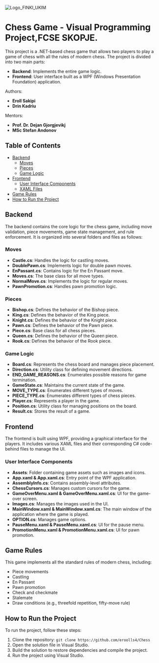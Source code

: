 ![Logo_FINKI_UKIM](https://github.com/eroolls4/Chess/assets/105580067/d9c47cf2-55c5-40c5-ae18-1c1590f03607)
# Chess Game - Visual Programming Project,FCSE SKOPJE.

This project is a .NET-based chess game that allows two players to play a game of chess with all the rules of modern chess. The project is divided into two main parts:

- **Backend**: Implements the entire game logic.
- **Frontend**: User interface built as a WPF (Windows Presentation Foundation) application.

Authors:
- **Eroll Sakipi**
- **Drin Kadriu**

Mentors:
- **Prof. Dr. Dejan Gjorgjevikj**
- **MSc Stefan Andonov**

## Table of Contents

- [Backend](#backend)
  - [Moves](#moves)
  - [Pieces](#pieces)
  - [Game Logic](#game-logic)
- [Frontend](#frontend)
  - [User Interface Components](#user-interface-components)
  - [XAML Files](#xaml-files)
- [Game Rules](#game-rules)
- [How to Run the Project](#how-to-run-the-project)

## Backend

The backend contains the core logic for the chess game, including move validation, piece movements, game state management, and rule enforcement. It is organized into several folders and files as follows:

### Moves

- **Castle.cs**: Handles the logic for castling moves.
- **DoublePawn.cs**: Implements logic for double pawn moves.
- **EnPassant.cs**: Contains logic for the En Passant move.
- **Moves.cs**: The base class for all move types.
- **NormalMove.cs**: Implements the logic for regular moves.
- **PawnPromotion.cs**: Handles pawn promotion logic.

### Pieces

- **Bishop.cs**: Defines the behavior of the Bishop piece.
- **King.cs**: Defines the behavior of the King piece.
- **Knight.cs**: Defines the behavior of the Knight piece.
- **Pawn.cs**: Defines the behavior of the Pawn piece.
- **Piece.cs**: Base class for all chess pieces.
- **Queen.cs**: Defines the behavior of the Queen piece.
- **Rook.cs**: Defines the behavior of the Rook piece.

### Game Logic

- **Board.cs**: Represents the chess board and manages piece placement.
- **Direction.cs**: Utility class for defining movement directions.
- **END_GAME_REASONS.cs**: Enumerates possible reasons for game termination.
- **GameState.cs**: Maintains the current state of the game.
- **MOVE_TYPE.cs**: Enumerates different types of moves.
- **PIECE_TYPE.cs**: Enumerates different types of chess pieces.
- **Player.cs**: Represents a player in the game.
- **Position.cs**: Utility class for managing positions on the board.
- **Result.cs**: Stores the result of a game.

## Frontend

The frontend is built using WPF, providing a graphical interface for the players. It includes various XAML files and their corresponding C# code-behind files to manage the UI.

### User Interface Components

- **Assets**: Folder containing game assets such as images and icons.
- **App.xaml & App.xaml.cs**: Entry point of the WPF application.
- **AssemblyInfo.cs**: Contains assembly-level attributes.
- **ChessCursors.cs**: Manages custom cursors for the game.
- **GameOverMenu.xaml & GameOverMenu.xaml.cs**: UI for the game-over screen.
- **Images.cs**: Manages the images used in the UI.
- **MainWindow.xaml & MainWindow.xaml.cs**: The main window of the application where the game is played.
- **OPTION.cs**: Manages game options.
- **PauseMenu.xaml & PauseMenu.xaml.cs**: UI for the pause menu.
- **PromotionMenu.xaml & PromotionMenu.xaml.cs**: UI for pawn promotion.

## Game Rules

This game implements all the standard rules of modern chess, including:

- Piece movements
- Castling
- En Passant
- Pawn promotion
- Check and checkmate
- Stalemate
- Draw conditions (e.g., threefold repetition, fifty-move rule)

## How to Run the Project

To run the project, follow these steps:

1. Clone the repository: `git clone https://github.com/eroolls4/Chess`
2. Open the solution file in Visual Studio.
3. Build the solution to restore dependencies and compile the project.
4. Run the project using Visual Studio.



